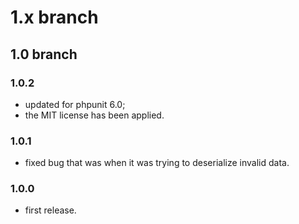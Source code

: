 # 1.x branch
## 1.0 branch
### 1.0.2
* updated for phpunit 6.0;
* the MIT license has been applied.

### 1.0.1
* fixed bug that was when it was trying to deserialize invalid data.

### 1.0.0
* first release.